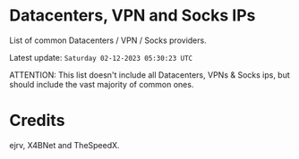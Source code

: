 # Datacenters, VPN and Socks IPs
 
List of common Datacenters / VPN / Socks providers. 

Latest update: `Saturday 02-12-2023 05:30:23 UTC` 

ATTENTION: This list doesn't include all Datacenters, VPNs & Socks ips, 
but should include the vast majority of common ones.

# Credits
ejrv, X4BNet and TheSpeedX.
